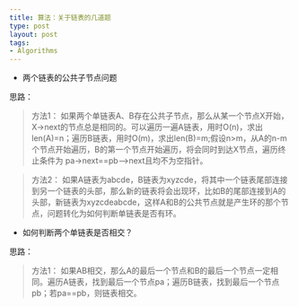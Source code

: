 ```yaml
--- 
title: 算法：关于链表的几道题
type: post
layout: post
tags: 
- Algorithms
---
```


 -  两个链表的公共子节点问题

思路： 
>方法1：
如果两个单链表A、B存在公共子节点，那么从某一个节点X开始，X->next的节点总是相同的。可以遍历一遍A链表，用时O(n)，求出len(A)=n；遍历B链表，用时O(m)，求出len(B)=m;假设n>m，从A的n-m个节点开始遍历，B的第一个节点开始遍历，将会同时到达X节点，遍历终止条件为 pa->next==pb-->next且均不为空指针。

>方法2：
如果A链表为abcde，B链表为xyzcde，将其中一个链表尾部连接到另一个链表的头部，那么新的链表将会出现环，比如B的尾部连接到A的头部，新链表为xyzcdeabcde，这样A和B的公共节点就是产生环的那个节点，问题转化为如何判断单链表是否有环。

 - 如何判断两个单链表是否相交？

思路：
>方法1： 如果AB相交，那么A的最后一个节点和B的最后一个节点一定相同。遍历A链表，找到最后一个节点pa；遍历B链表，找到最后一个节点pb；若pa==pb，则链表相交。
